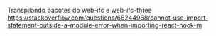
Transpilando pacotes do web-ifc e web-ifc-three
https://stackoverflow.com/questions/66244968/cannot-use-import-statement-outside-a-module-error-when-importing-react-hook-m